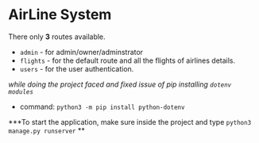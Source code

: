 # AirLine System

There only **3** routes available.

- `admin` - for admin/owner/adminstrator
- `flights` - for the default route and all the flights of airlines details.
- `users` - for the user authentication. 



*while doing the project faced and fixed issue of pip installing `dotenv modules`*

- command: `python3 -m pip install python-dotenv`



***To start the application, make sure inside the project and type `python3 manage.py runserver` **

